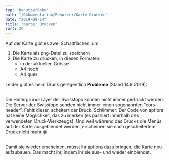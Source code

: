 ```yaml
---
typ: 'benutzerDoku'
path: "/Dokumentation/Benutzer/Karte-Drucken"
date: "2019-09-14"
title: "Karte: Drucken"
sort: 20
---
```


Auf der Karte gibt es zwei Schaltflächen, um:

1. Die Karte als png-Datei zu speichern
2. Die Karte zu drucken, in diesen Formaten:
   - in der aktuellen Grösse
   - A4 hoch
   - A4 quer

Leider gibt es beim Druck gelegentlich **Probleme** (Stand 14.9.2019):<br/><br/>

Die Hintergrund-Layer der Swisstopo können nicht immer gedruckt werden. Die Server der Swisstopo senden nicht immer einen sogenannten "cors-header". Fehlt dieser, scheitert der Druck. Schlimmer: Der Code von apflora hat keine Möglichkeit, das zu merken (es passiert innerhalb des verwendeten Druck-Werkzeugs). Und weil während des Drucks die Menüs auf der Karte ausgeblendet werden, erscheinen sie nach gescheitertem Druck nicht mehr :stuck_out_tongue_winking_eye:<br/><br/>

Damit sie wieder erscheinen, müsst ihr apflora dazu bringen, die Karte neu aufzubauen. Das macht ihr, indem ihr sie aus- und wieder einblendet.